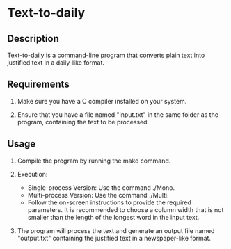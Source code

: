 # Text-to-daily

## Description
Text-to-daily is a command-line program that converts plain text into justified text in a daily-like format.

## Requirements
1. Make sure you have a C compiler installed on your system.

2. Ensure that you have a file named "input.txt" in the same folder as the program, containing the text to be processed.

## Usage
1. Compile the program by running the make command.

2. Execution:
	- Single-process Version: Use the command ./Mono.
	- Multi-process Version: Use the command ./Multi.
	- Follow the on-screen instructions to provide the required parameters. It is recommended to choose a column width that is not smaller than the length of the longest word in the input text.

3. The program will process the text and generate an output file named "output.txt" containing the justified text in a newspaper-like format.
